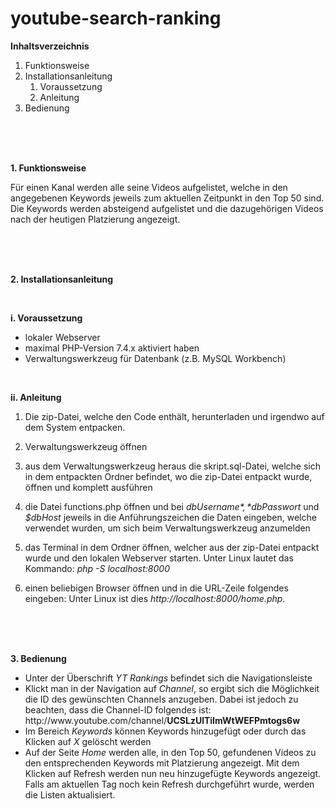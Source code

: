 # youtube-search-ranking



**Inhaltsverzeichnis**

1. Funktionsweise
2. Installationsanleitung
    1. Voraussetzung
    2. Anleitung
3. Bedienung

<br>
<br>
<br>

**1. Funktionsweise**

Für einen Kanal werden alle seine Videos aufgelistet, welche in den angegebenen Keywords jeweils zum aktuellen Zeitpunkt in den Top 50 sind. Die Keywords werden absteigend aufgelistet und die dazugehörigen Videos nach der heutigen Platzierung angezeigt.

<br>
<br>
<br>

**2. Installationsanleitung**

<br>

**i. Voraussetzung**

- lokaler Webserver
- maximal PHP-Version 7.4.x aktiviert haben
- Verwaltungswerkzeug für Datenbank (z.B. MySQL Workbench)

<br>

**ii. Anleitung**

1. Die zip-Datei, welche den Code enthält, herunterladen und irgendwo auf dem System entpacken.

2. Verwaltungswerkzeug öffnen

3. aus dem Verwaltungswerkzeug heraus die skript.sql-Datei, welche sich in dem entpackten Ordner befindet, wo die zip-Datei entpackt wurde, öffnen und komplett ausführen

4. die Datei functions.php öffnen und bei *$dbUsername*, *$dbPasswort* und *$dbHost* jeweils in die Anführungszeichen die Daten eingeben, welche verwendet wurden, um sich beim Verwaltungswerkzeug anzumelden

5. das Terminal in dem Ordner öffnen, welcher aus der zip-Datei entpackt wurde und den lokalen Webserver starten. Unter Linux lautet das Kommando: *php -S localhost:8000*

6. einen beliebigen Browser öffnen und in die URL-Zeile folgendes eingeben: Unter Linux ist dies *ht<span>tp://</span>localhost:8000/home.php*.

<br>
<br>
<br>

**3. Bedienung**

- Unter der Überschrift *YT Rankings* befindet sich die Navigationsleiste
- Klickt man in der Navigation auf *Channel*, so ergibt sich die Möglichkeit die ID des gewünschten Channels anzugeben. Dabei ist jedoch zu beachten, dass die Channel-ID folgendes ist: ht<span>tp://</span>ww<span>w.youtube.com</span>/channel/**UCSLzUlTiImWtWEFPmtogs6w**
- Im Bereich *Keywords* können Keywords hinzugefügt oder durch das Klicken auf *X* gelöscht werden
- Auf der Seite *Home* werden alle, in den Top 50, gefundenen Videos zu den entsprechenden Keywords mit Platzierung angezeigt. Mit dem Klicken auf Refresh werden nun neu hinzugefügte Keywords angezeigt. Falls am aktuellen Tag noch kein Refresh durchgeführt wurde, werden die Listen aktualisiert.
